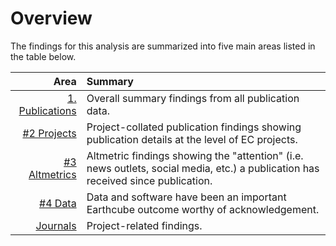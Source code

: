 # Overview

The findings for this analysis are summarized into five main areas listed in the table below.

| Area | Summary |
|-----:|:--------|
|  [1. Publications](/findings/publications)  | Overall summary findings from all publication data. |
|  [#2 Projects](/findings/projects)     | Project-collated publication findings showing publication details at the level of EC projects. |
|  [#3 Altmetrics](/findings/altmetrics)    | Altmetric findings showing the "attention" (i.e. news outlets, social media, etc.) a publication has received since publication.      |
|  [#4 Data](/findings/data)          | Data and software have been an important Earthcube outcome worthy of acknowledgement. |
|  [Journals](/findings/projects)      | Project-related findings.       |
<!--
|  [Journals](/findings/journal)      | Journal-related findings.       | -->